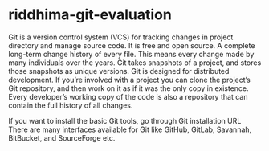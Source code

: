 # riddhima-git-evaluation
Git is a version control system (VCS) for tracking changes in project directory and manage source code. It is free and open source. A complete long-term change history of every file. This means every change made by many individuals over the years. Git takes snapshots of a project, and stores those snapshots as unique versions. Git is designed for distributed development. If you’re involved with a project you can clone the project’s Git repository, and then work on it as if it was the only copy in existence. Every developer’s working copy of the code is also a repository that can contain the full history of all changes. 

If you want to install the basic Git tools, go through Git installation URL There are many interfaces available for Git like GitHub, GitLab, Savannah, BitBucket, and SourceForge etc.

